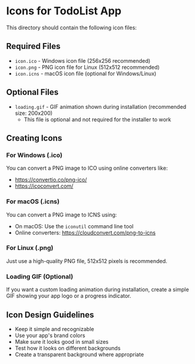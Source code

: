 # Icons for TodoList App

This directory should contain the following icon files:

## Required Files

- `icon.ico` - Windows icon file (256x256 recommended)
- `icon.png` - PNG icon file for Linux (512x512 recommended)
- `icon.icns` - macOS icon file (optional for Windows/Linux)

## Optional Files

- `loading.gif` - GIF animation shown during installation (recommended size: 200x200)
  - This file is optional and not required for the installer to work

## Creating Icons

### For Windows (.ico)
You can convert a PNG image to ICO using online converters like:
- https://convertio.co/png-ico/
- https://icoconvert.com/

### For macOS (.icns)
You can convert a PNG image to ICNS using:
- On macOS: Use the `iconutil` command line tool
- Online converters: https://cloudconvert.com/png-to-icns

### For Linux (.png)
Just use a high-quality PNG file, 512x512 pixels is recommended.

### Loading GIF (Optional)
If you want a custom loading animation during installation, create a simple GIF showing your app logo or a progress indicator.

## Icon Design Guidelines

- Keep it simple and recognizable
- Use your app's brand colors
- Make sure it looks good in small sizes
- Test how it looks on different backgrounds
- Create a transparent background where appropriate 